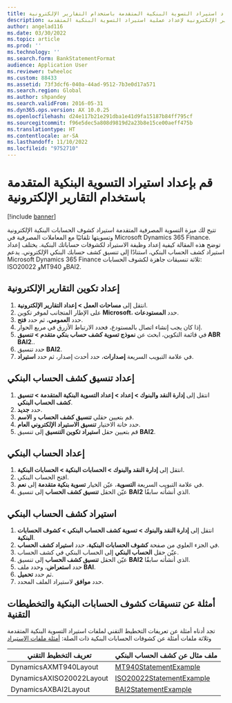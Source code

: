```yaml
---
title: قم بإعداد استيراد التسوية البنكية المتقدمة باستخدام التقارير الإلكترونية
description: توضح هذه المقالة كيفية استخدام التقارير الإلكترونية لإعداد عملية استيراد التسوية البنكية المتقدمة.
author: angelad116
ms.date: 03/30/2022
ms.topic: article
ms.prod: ''
ms.technology: ''
ms.search.form: BankStatementFormat
audience: Application User
ms.reviewer: twheeloc
ms.custom: 88433
ms.assetid: 73f3dcf6-040a-44ad-9512-7b3e0d17a571
ms.search.region: Global
ms.author: shpandey
ms.search.validFrom: 2016-05-31
ms.dyn365.ops.version: AX 10.0.25
ms.openlocfilehash: d24e117b21e291dba1e41d9fa15187b84ff795cf
ms.sourcegitcommit: f96e5dec5a808d9819d2a23b8e15ce00aeff475b
ms.translationtype: HT
ms.contentlocale: ar-SA
ms.lasthandoff: 11/10/2022
ms.locfileid: "9752710"
---
```

# <a name="set-up-advanced-bank-reconciliation-import-by-using-electronic-reporting"></a>قم بإعداد استيراد التسوية البنكية المتقدمة باستخدام التقارير الإلكترونية

[!include [banner](../includes/banner.md)]

تتيح لك ميزة التسوية المصرفية المتقدمة استيراد كشوف الحسابات البنكية الإلكترونية وتسويتها تلقائيًا مع المعاملات المصرفية في Microsoft Dynamics 365 Finance. توضح هذه المقالة كيفية إعداد وظيفة الاستيراد لكشوفات حساباتك البنكية. يختلف إعداد استيراد كشف الحساب البنكي، استنادًا إلى تنسيق كشف حسابك البنكي الإلكتروني. يدعم Microsoft Dynamics 365 Finance ثلاثة تنسيقات جاهزة لكشوف الحسابات: ISO20022 وMT940 وBAI2. 

## <a name="set-up-the-electronic-reporting-configuration"></a>إعداد تكوين التقارير الإلكترونية

1. انتقل إلى **مساحات العمل \> إعداد التقارير الإلكترونية**.
2. على الإطار المتجانب لموفر تكوين **Microsoft**، حدد **المستودعات**.
3. حدد **العمومي**، ثم حدد **فتح**.
4. إذا كان يجب إنشاء اتصال بالمستودع، فحدد الارتباط الأزرق في مربع الحوار.
5. في قائمة التكوين، ابحث عن **نموذج تسوية كشف حساب بنكي متقدم \> تنسيق ABR BAI2**..
6. حدد تنسيق **BAI2**.
7. في علامة التبويب السريعة **إصدارات**، حدد أحدث إصدار، ثم حدد **استيراد**.

## <a name="set-up-the-bank-statement-format"></a>إعداد تنسيق كشف الحساب البنكي

1. انتقل إلى **إدارة النقد والبنوك \> إعداد \> إعداد التسوية البنكية المتقدمة‬ \> تنسيق كشف الحساب البنكي**.
2. حدد **جديد**.
3. قم بتعيين حقلي **تنسيق كشف الحساب** و **الاسم**.
4. حدد خانة الاختيار **تنسيق الاستيراد الإلكتروني العام**.
5. قم بتعيين حقل **استيراد تكوين التنسيق** إلى تنسيق **BAI2**.

## <a name="set-up-the-bank-account"></a>إعداد الحساب البنكي

1. انتقل إلى **إدارة النقد والبنوك \> الحسابات البنكية \> الحسابات البنكية**.
2. افتح الحساب البنكي.
3. في علامة التبويب السريعة **التسوية‬**، عيّن الخيار **تسوية بنكية متقدمة** إلى **نعم**.
4. عيّن الحقل **تنسيق كشف الحساب** إلى تنسيق **BAI2** الذي أنشأته سابقًا.

## <a name="import-the-bank-statement"></a>استيراد كشف الحساب البنكي

1. انتقل إلى **إدارة النقد والبنوك \> تسوية كشف الحساب البنكي \> كشوف الحسابات البنكية**.
2. في الجزء العلوي من صفحة **كشوف الحسابات البنكية**، حدد **استيراد كشف الحساب**.
3. عيّن حقل **الحساب البنكي** إلى الحساب البنكي في كشف الحساب.
4. عيّن الحقل **تنسيق كشف الحساب** إلى تنسيق **BAI2** الذي أنشأته سابقًا.
5. حدد **استعراض**، وحدد ملف **BAI**.
6. ثم حدد **تحميل**.
7. حدد **موافق** لاستيراد الملف المحدد.


## <a name="examples-of-bank-statement-formats-and-technical-layouts"></a>أمثلة عن تنسيقات كشوف الحسابات البنكية والتخطيطات التقنية
تجد أدناه أمثلة عن تعريفات التخطيط التقني لملفات استيراد التسوية البنكية المتقدمة وثلاثة ملفات أمثلة عن كشوفات الحسابات البنكية ذات الصلة: [أمثلة ملفات الاستيراد](//download.microsoft.com/download/8/e/c/8ec8d2d0-eb8c-41fb-ad8c-f01a4d670a44/Dynamics365FinanceAdvancedBankStatementLayouts.xlsx)  

| تعريف التخطيط التقني                             | ملف مثال عن كشف الحساب البنكي          |
|---------------------------------------------------------|--------------------------------------|
| DynamicsAXMT940Layout | [MT940StatementExample](//download.microsoft.com/download/2/d/c/2dcc4e55-ddc8-4a74-b79c-250fae201c3c/mt940StatementExample.txt)     |
| DynamicsAXISO20022Layout | [ISO20022StatementExample](https://nam06.safelinks.protection.outlook.com/?url=https%3A%2F%2Fdownload.microsoft.com%2Fdownload%2F1%2F5%2F5%2F155d84ed-c250-48f3-b0b1-c5a431e7855b%2FISO20022-MultipleStatements.xml&data=04%7C01%7CRobert.Schlomann%40microsoft.com%7C30d0c233cb6546547d0a08d8f4965edc%7C72f988bf86f141af91ab2d7cd011db47%7C1%7C0%7C637528273956712775%7CUnknown%7CTWFpbGZsb3d8eyJWIjoiMC4wLjAwMDAiLCJQIjoiV2luMzIiLCJBTiI6Ik1haWwiLCJXVCI6Mn0%3D%7C1000&sdata=3VzvLZK%2BO8PjuI7XVdC6rD2j3nUJfteo7zFp%2B1s9BwM%3D&reserved=0)             |
| DynamicsAXBAI2Layout    | [BAI2StatementExample](//download.microsoft.com/download/1/1/6/11693f57-bfc1-4993-a274-5fb978be70fa/BAI2StatementExample.txt)     |

